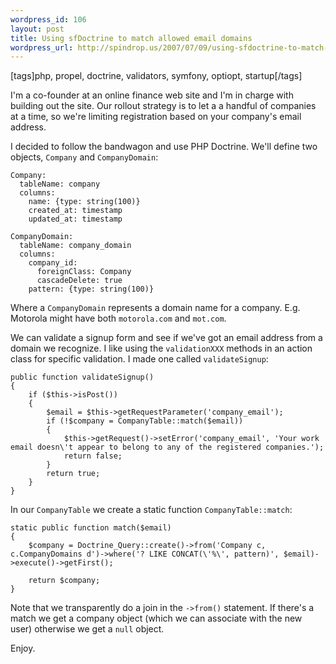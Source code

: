 ```yaml
--- 
wordpress_id: 106
layout: post
title: Using sfDoctrine to match allowed email domains
wordpress_url: http://spindrop.us/2007/07/09/using-sfdoctrine-to-match-allowed-email-domains/
---
```

[tags]php, propel, doctrine, validators, symfony, optiopt, startup[/tags]

I'm a co-founder at an online finance web site and I'm in charge with building out the site.  Our rollout strategy is to let a a handful of companies at a time, so we're limiting registration based on your company's email address.

I decided to follow the bandwagon and use PHP Doctrine.  We'll define two objects, `Company` and `CompanyDomain`:

	Company:
	  tableName: company
	  columns:
	    name: {type: string(100)}
	    created_at: timestamp
	    updated_at: timestamp
  
	CompanyDomain:
	  tableName: company_domain
	  columns:
	    company_id:
	      foreignClass: Company
	      cascadeDelete: true
	    pattern: {type: string(100)}

Where a `CompanyDomain` represents a domain name for a company.  E.g. Motorola might have both `motorola.com` and `mot.com`.

We can validate a signup form and see if we've got an email address from a domain we recognize.  I like using the `validationXXX` methods in an action class for specific validation.  I made one called `validateSignup`:

	public function validateSignup()
	{
		if ($this->isPost())
		{
			$email = $this->getRequestParameter('company_email');
			if (!$company = CompanyTable::match($email))
			{
				$this->getRequest()->setError('company_email', 'Your work email doesn\'t appear to belong to any of the registered companies.');
		    	return false;
			}
			return true;
		}
	}

In our `CompanyTable` we create a static function `CompanyTable::match`:

	static public function match($email)
	{
		$company = Doctrine_Query::create()->from('Company c, c.CompanyDomains d')->where('? LIKE CONCAT(\'%\', pattern)', $email)->execute()->getFirst();
	
		return $company;
	}

Note that we transparently do a join in the `->from()` statement.  If there's a match we get a company object (which we can associate with the new user) otherwise we get a `null` object.

Enjoy.
